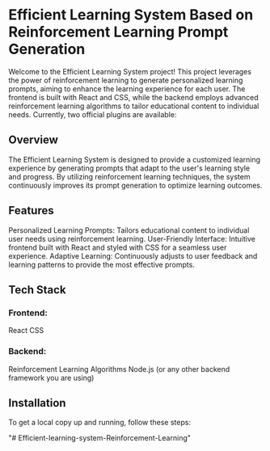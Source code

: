 # Efficient Learning System Based on Reinforcement Learning Prompt Generation

Welcome to the Efficient Learning System project! This project leverages the power of reinforcement learning to generate personalized learning prompts, aiming to enhance the learning experience for each user. The frontend is built with React and CSS, while the backend employs advanced reinforcement learning algorithms to tailor educational content to individual needs.
Currently, two official plugins are available:

## Overview
The Efficient Learning System is designed to provide a customized learning experience by generating prompts that adapt to the user's learning style and progress. By utilizing reinforcement learning techniques, the system continuously improves its prompt generation to optimize learning outcomes.

## Features
Personalized Learning Prompts: Tailors educational content to individual user needs using reinforcement learning.
User-Friendly Interface: Intuitive frontend built with React and styled with CSS for a seamless user experience.
Adaptive Learning: Continuously adjusts to user feedback and learning patterns to provide the most effective prompts.
## Tech Stack
### Frontend:
React
CSS
### Backend:
Reinforcement Learning Algorithms
Node.js (or any other backend framework you are using)
## Installation
To get a local copy up and running, follow these steps:

"# Efficient-learning-system-Reinforcement-Learning" 
